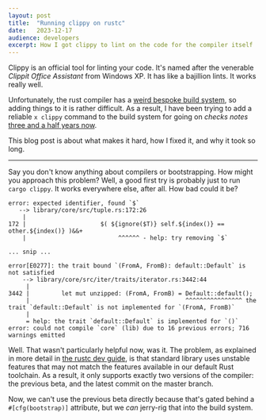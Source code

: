 ```yaml
---
layout:	post
title:	"Running clippy on rustc"
date:	2023-12-17
audience: developers
excerpt: How I got clippy to lint on the code for the compiler itself
---
```


Clippy is an official tool for linting your code. It's named after the venerable *Clippit Office
Assistant* from Windows XP. It has like a bajillion lints. It works really well.

Unfortunately, the rust compiler has a [weird bespoke build system](./2023-01-12-Bootstrapping-Rust-in-2023.md),
so adding things to it is rather difficult. As a result, I have been trying to add a reliable `x clippy` command to the build system for going on *checks notes* [three and a half years now][#77351].

[#77351]: https://github.com/rust-lang/rust/pull/77351.

This blog post is about what makes it hard, how I fixed it, and why it took so long.

---

Say you don't know anything about compilers or bootstrapping. How might you approach this problem?
Well, a good first try is probably just to run `cargo clippy`. It works everywhere else, after all. How bad could it be?

```
error: expected identifier, found `$`
   --> library/core/src/tuple.rs:172:26
    |
172 |                     $( ${ignore($T)} self.${index()} == other.${index()} )&&+
    |                          ^^^^^^ - help: try removing `$`

... snip ...

error[E0277]: the trait bound `(FromA, FromB): default::Default` is not satisfied
    --> library/core/src/iter/traits/iterator.rs:3442:44
     |
3442 |         let mut unzipped: (FromA, FromB) = Default::default();
     |                                            ^^^^^^^^^^^^^^^^ the trait `default::Default` is not implemented for `(FromA, FromB)`
     |
     = help: the trait `default::Default` is implemented for `()`
error: could not compile `core` (lib) due to 16 previous errors; 716 warnings emitted
```

Well. That wasn't particularly helpful now, was it. The problem, as explained in more detail in
[the rustc dev guide], is that standard library uses unstable features that may not match the
features available in our default Rust toolchain. As a result, it only supports exactly two versions
of the compiler: the previous beta, and the latest commit on the master branch.

[the rustc dev guide]: https://rustc-dev-guide.rust-lang.org/building/bootstrapping.html

Now, we can't use the previous beta directly because that's gated behind a `#[cfg(bootstrap)]` attribute,
but we *can* jerry-rig that into the build system.

```
```


